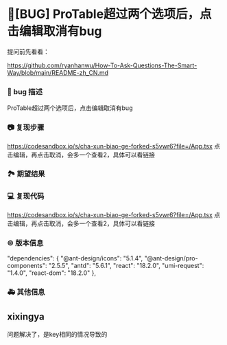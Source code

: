 # 🐛[BUG] ProTable超过两个选项后，点击编辑取消有bug

提问前先看看：

https://github.com/ryanhanwu/How-To-Ask-Questions-The-Smart-Way/blob/main/README-zh_CN.md

### 🐛 bug 描述

ProTable超过两个选项后，点击编辑取消有bug

<!--
详细地描述 bug，让大家都能理解
-->

### 📷 复现步骤

<!--
清晰描述复现步骤，让别人也能看到问题，如果可能，尽量提供可执行代码，
如：https://codesandbox.io/ 在此处创建一个 codesandbox，方便我们更快的排查和复现问题
-->

https://codesandbox.io/s/cha-xun-biao-ge-forked-s5vwr6?file=/App.tsx 点击编辑，再点击取消，会多一个查看2，具体可以看链接

### 🏞 期望结果

<!--
描述你原本期望看到的结果
-->

### 💻 复现代码

<!--
提供可复现的代码，仓库，或线上示例
-->

https://codesandbox.io/s/cha-xun-biao-ge-forked-s5vwr6?file=/App.tsx 点击编辑，再点击取消，会多一个查看2，具体可以看链接

### © 版本信息

"dependencies": {
"@ant-design/icons": "5.1.4",
"@ant-design/pro-components": "2.5.5",
"antd": "5.6.1",
"react": "18.2.0",
"umi-request": "1.4.0",
"react-dom": "18.2.0"
},

### 🚑 其他信息

<!--
如截图等其他信息可以贴在这里
-->

## xixingya

问题解决了，是key相同的情况导致的
